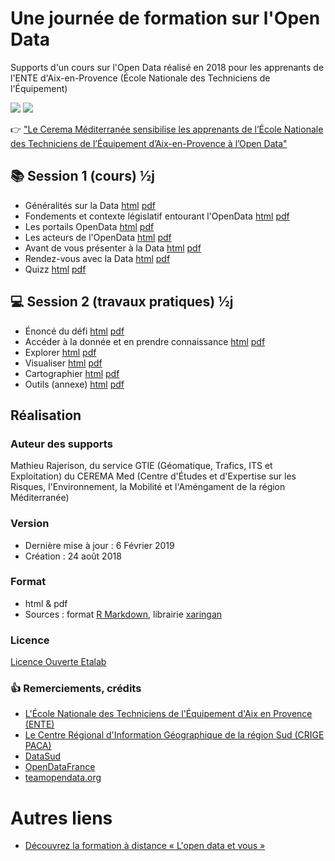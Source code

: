 # Une journée de formation sur l'Open Data<br>  

<!--![](https://www.cerema.fr/sites/default/files/styles/uas_medium/public/media/images/2019/02/visuel2.jpeg?itok=QaexK9Vo)-->

Supports d'un cours sur l'Open Data réalisé en 2018 pour les apprenants de l'ENTE d'Aix-en-Provence (École Nationale des Techniciens de l'Équipement)  

![](images/LogoENTE_small.jpg)
![](images/Logo_CEREMA_small.png)

:point_right: ["Le Cerema Méditerranée sensibilise les apprenants de l’École Nationale des Techniciens de l’Équipement d’Aix-en-Provence à l’Open Data"](https://www.cerema.fr/fr/actualites/cerema-mediterranee-sensibilise-apprenants-ecole-nationale)

## :books: Session 1 (cours) ½j 
- Généralités sur la Data  [html](https://github.com/CEREMA/dtermed.cours_opendata_ente/blob/master/presentations/session1/session1_1_data.html) [pdf](https://github.com/CEREMA/dtermed.cours_opendata_ente/blob/master/presentations/session1/session1_1_data.pdf)
- Fondements et contexte législatif entourant l'OpenData  [html](https://github.com/CEREMA/dtermed.cours_opendata_ente/blob/master/presentations/session1/session1_2_fondements.html) [pdf](https://github.com/CEREMA/dtermed.cours_opendata_ente/blob/master/presentations/session1/session1_2_fondements.pdf)
- Les portails OpenData  [html](https://github.com/CEREMA/dtermed.cours_opendata_ente/blob/master/presentations/session1/session1_3_portails.html) [pdf](https://github.com/CEREMA/dtermed.cours_opendata_ente/blob/master/presentations/session1/session1_3_portails.pdf)
- Les acteurs de l'OpenData  [html](https://github.com/CEREMA/dtermed.cours_opendata_ente/blob/master/presentations/session1/session1_4_acteurs.html) [pdf](https://github.com/CEREMA/dtermed.cours_opendata_ente/blob/master/presentations/session1/session1_4_acteurs.pdf)
- Avant de vous présenter à la Data  [html](https://github.com/CEREMA/dtermed.cours_opendata_ente/blob/master/presentations/session1/session1_5_avant_data.html) [pdf](https://github.com/CEREMA/dtermed.cours_opendata_ente/blob/master/presentations/session1/session1_5_avant_data.pdf)
- Rendez-vous avec la Data  [html](https://github.com/CEREMA/dtermed.cours_opendata_ente/blob/master/presentations/session1/session1_6_rdv_data.html) [pdf](https://github.com/CEREMA/dtermed.cours_opendata_ente/blob/master/presentations/session1/session1_6_rdv_data.pdf)
- Quizz  [html](https://github.com/CEREMA/dtermed.cours_opendata_ente/blob/master/presentations/session1/session1_7_quizz.html) [pdf](https://github.com/CEREMA/dtermed.cours_opendata_ente/blob/master/presentations/session1/sesion_1_7_quizz.pdf)

## :computer: Session 2 (travaux pratiques) ½j 
- Énoncé du défi  [html](https://github.com/CEREMA/dtermed.cours_opendata_ente/blob/master/presentations/session2/session2_1_énoncé.html) [pdf](https://github.com/CEREMA/dtermed.cours_opendata_ente/blob/master/presentations/session2/session2_1_énoncé.pdf)
- Accéder à la donnée et en prendre connaissance  [html](https://github.com/CEREMA/dtermed.cours_opendata_ente/blob/master/presentations/session2/session2_2_acceder_prendre_connaissance.html) [pdf](https://github.com/CEREMA/dtermed.cours_opendata_ente/blob/master/presentations/session2/session2_2_acceder_prendre_connaissance.pdf)
- Explorer  [html](https://github.com/CEREMA/dtermed.cours_opendata_ente/blob/master/presentations/session2/session2_3_explorer.html) [pdf](https://github.com/CEREMA/dtermed.cours_opendata_ente/blob/master/presentations/session2/session2_3_explorer.pdf)
- Visualiser  [html](https://github.com/CEREMA/dtermed.cours_opendata_ente/blob/master/presentations/session2/session2_4_visualiser.html) [pdf](https://github.com/CEREMA/dtermed.cours_opendata_ente/blob/master/presentations/session2/session2_4_visualiser.pdf)
- Cartographier  [html](https://github.com/CEREMA/dtermed.cours_opendata_ente/blob/master/presentations/session2/session2_5_cartographier.html) [pdf](https://github.com/CEREMA/dtermed.cours_opendata_ente/blob/master/presentations/session2/session2_5_cartographier.pdf)
- Outils (annexe)  [html](https://github.com/CEREMA/dtermed.cours_opendata_ente/blob/master/presentations/session2/session2_6_annexe_outils.html) [pdf](https://github.com/CEREMA/dtermed.cours_opendata_ente/blob/master/presentations/session2/session2_6_annexe_outils.pdf)

## Réalisation
### Auteur des supports
Mathieu Rajerison, du service GTIE (Géomatique, Trafics, ITS et Exploitation) du CEREMA Med (Centre d'Études et d'Expertise sur les Risques, l'Environnement, la Mobilité et l'Améngament de la région Méditerranée)

### Version
- Dernière mise à jour : 6 Février 2019
- Création : 24 août 2018

### Format
- html & pdf
- Sources : format [R Markdown](https://rmarkdown.rstudio.com/), librairie [xaringan](https://github.com/yihui/xaringan)

### Licence
[Licence Ouverte Etalab](https://www.etalab.gouv.fr/licence-ouverte-open-licence)

### :thumbsup: Remerciements, crédits
- [L'École Nationale des Techniciens de l'Équipement d'Aix en Provence (ENTE)](http://www.ente.developpement-durable.gouv.fr/aix-en-provence-r41.html)
- [Le Centre Régional d'Information Géographique de la région Sud (CRIGE PACA)](http://www.crige-paca.org/)
- [DataSud](https://www.datasud.fr/)
- [OpenDataFrance](http://www.opendatafrance.net/)
- [teamopendata.org](https://teamopendata.org)

# Autres liens
- [Découvrez la formation à distance « L'open data et vous »](https://www.cerema.fr/fr/actualites/decouvrez-formation-distance-open-data-vous)
